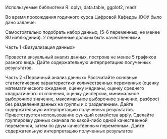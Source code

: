 Используемые библиотеки R: dplyr, data.table, ggplot2, readr

Во время прохождения годичного курса Цифровой Кафедры ЮФУ было дано задание:

Самостоятельно подобрать набор данных, (5-6 переменных, не менее 80 наблюдений). 2 переменные должны быть качественными.

Часть 1 «Визуализация данных»

Провести визуальный анализ данных, построив не менее 5 графиков разного вида. Дайте содержательную интерпретацию полученных результатов.


Часть 2 «Первичный анализ данных»
Рассчитайте основные статистические характеристики количественных переменных (оценку математического ожидания, оценку медианы, оценку среднего квадратичного отклонения, оценку дисперсии, минимальное выборочное значение, максимальное выборочное значение, разброс) без разделения данных на группы и с разделением. Дайте содержательную интерпретацию полученных результатов. Приветствуется использование функций семейства apply.
Сделайте группировку данных сначала по какой-либо одной качественной переменной, затем по двум качественным переменным. Дайте содержательную интерпретацию полученных результатов

